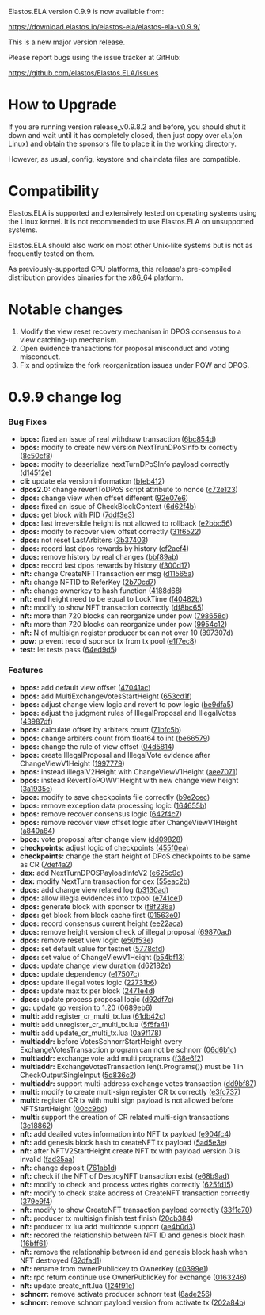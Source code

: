 Elastos.ELA version 0.9.9 is now available from:

  <https://download.elastos.io/elastos-ela/elastos-ela-v0.9.9/>

This is a new major version release.

Please report bugs using the issue tracker at GitHub:

  <https://github.com/elastos/Elastos.ELA/issues>

How to Upgrade
==============

If you are running version release_v0.9.8.2 and before, you should shut it down
and wait until it has completely closed, then just copy over `ela`(on Linux) 
and obtain the sponsors file to place it in the working directory.

However, as usual, config, keystore and chaindata files are compatible.

Compatibility
==============

Elastos.ELA is supported and extensively tested on operating systems
using the Linux kernel. It is not recommended to use Elastos.ELA on
unsupported systems.

Elastos.ELA should also work on most other Unix-like systems but is not
as frequently tested on them.

As previously-supported CPU platforms, this release's pre-compiled
distribution provides binaries for the x86_64 platform.

Notable changes
===============

1. Modify the view reset recovery mechanism in DPOS consensus to a view catching-up mechanism.
2. Open evidence transactions for proposal misconduct and voting misconduct.
3. Fix and optimize the fork reorganization issues under POW and DPOS.

0.9.9 change log
=================

### Bug Fixes

* **bpos:** fixed an issue of real withdraw transaction ([6bc854d](https://github.com/elastos/Elastos.ELA/commit/6bc854dfb5e9d2680c8293061578bfa09969a68e))
* **bpos:** modify to create new version NextTrunDPoSInfo tx correctly ([8c50cf8](https://github.com/elastos/Elastos.ELA/commit/8c50cf89002a6ed94bf25c8c3cf4b67ec4586d5b))
* **bpos:** modity to deserialize nextTurnDPoSInfo payload correctly ([d14512e](https://github.com/elastos/Elastos.ELA/commit/d14512e2add518030076064be228d80228619529))
* **cli:** update ela version information ([bfeb412](https://github.com/elastos/Elastos.ELA/commit/bfeb4120defed420f85841ba1cae0ecdda87ce10))
* **dpos2.0:** change revertToDPoS script attribute to nonce ([c72e123](https://github.com/elastos/Elastos.ELA/commit/c72e123cc02dd2d70f504b14fcd6b7132d7cf0a4))
* **dpos:** change view when offset different ([92e07e6](https://github.com/elastos/Elastos.ELA/commit/92e07e6aa32870162b9ade553dc29d6b61cc2c12))
* **dpos:** fixed an issue of CheckBlockContext ([6d62f4b](https://github.com/elastos/Elastos.ELA/commit/6d62f4b1514f3f672cbe2ec6b51bd6cacbd9c50a))
* **dpos:** get block with PID ([7ddf3e3](https://github.com/elastos/Elastos.ELA/commit/7ddf3e32e46118729194ff52dc8f6812818d184e))
* **dpos:** last irreversible height is not allowed to rollback ([e2bbc56](https://github.com/elastos/Elastos.ELA/commit/e2bbc563d78451d8bc9a961f4ec1bcf25e7c80c7))
* **dpos:** modify to recover view offset correctly ([31f6522](https://github.com/elastos/Elastos.ELA/commit/31f652289900c763028954760890eeb6075e93ab))
* **dpos:** not reset LastArbiters ([3b37403](https://github.com/elastos/Elastos.ELA/commit/3b37403ed5609afa14e30d36317d5f6aaf92f45f))
* **dpos:** record last dpos rewards by history ([cf2aef4](https://github.com/elastos/Elastos.ELA/commit/cf2aef49048810b2f60b18264582069c91e30aec))
* **dpos:** remove history by real changes ([bbf89ab](https://github.com/elastos/Elastos.ELA/commit/bbf89ab7f5e04981bb644702eb723a5210ce8c6d))
* **dpos:** reocrd last dpos rewards by history ([f300d17](https://github.com/elastos/Elastos.ELA/commit/f300d17bf9c1208a7798b36066b9b7a04fab1abc))
* **nft:** change CreateNFTTransaction err msg ([d11565a](https://github.com/elastos/Elastos.ELA/commit/d11565a5f40d641a6209f1c24c210b7f2cf0aa26))
* **nft:** change NFTID to ReferKey ([2b70cd7](https://github.com/elastos/Elastos.ELA/commit/2b70cd713ce3f1f73f4a751b962face875fc7fe0))
* **nft:** change ownerkey to hash function ([4188d68](https://github.com/elastos/Elastos.ELA/commit/4188d68c02e390880517535630ef5cdbd78cadd3))
* **nft:** end height need to be equal to LockTime ([f40482b](https://github.com/elastos/Elastos.ELA/commit/f40482b540c96cd4fe05181421422a11fd1b6008))
* **nft:** modify to show NFT transaction correctly ([df8bc65](https://github.com/elastos/Elastos.ELA/commit/df8bc655204e78179303241012d438008ec6ba5c))
* **nft:** more than 720 blocks can reorganize under pow ([798658d](https://github.com/elastos/Elastos.ELA/commit/798658d4599347d348d77766f79f3f51826a0ca4))
* **nft:** more than 720 blocks can reorganize under pow ([9954c12](https://github.com/elastos/Elastos.ELA/commit/9954c12adacb251ee6f1ba72152c4d3f4f412dfb))
* **nft:** N of multisign register producer tx can not over 10 ([897307d](https://github.com/elastos/Elastos.ELA/commit/897307df69183107312844f9fd9090f07d996da6))
* **pow:** prevent record sponsor tx from tx pool ([e1f7ec8](https://github.com/elastos/Elastos.ELA/commit/e1f7ec8b2a0d72a5ba2b36c658795cc737716215))
* **test:** let tests pass ([64ed9d5](https://github.com/elastos/Elastos.ELA/commit/64ed9d5720cc6887edddd9c68998161f6714e60f))


### Features

* **bpos:** add default view offset ([47041ac](https://github.com/elastos/Elastos.ELA/commit/47041ac31e981bac31501bae415d154afec8a7cd))
* **bpos:** add MultiExchangeVotesStartHeight ([653cd1f](https://github.com/elastos/Elastos.ELA/commit/653cd1fa8775b5e18c3e24d243c01c2f73fb6f87))
* **bpos:** adjust change view logic and revert to pow logic ([be9dfa5](https://github.com/elastos/Elastos.ELA/commit/be9dfa5853de800a763dd6fde5a5915f98a2ed80))
* **bpos:** adjust the judgment rules of IllegalProposal and IllegalVotes ([43987df](https://github.com/elastos/Elastos.ELA/commit/43987dfbbb6613f89ddde9ce51c550ed489e69d3))
* **bpos:** calculate offset by arbiters count ([71bfc5b](https://github.com/elastos/Elastos.ELA/commit/71bfc5ba4c6b04d3a04394d022a5922583e7a074))
* **bpos:** change arbiters count from float64 to int ([be66579](https://github.com/elastos/Elastos.ELA/commit/be665791dab110810d167e9f601c9f9db054009f))
* **bpos:** change the rule of view offset ([04d5814](https://github.com/elastos/Elastos.ELA/commit/04d5814361b8a18bf9b2b5d66705f86dd93ca398))
* **bpos:** create IllegalProposal and IllegalVote evidence after ChangeViewV1Height ([1997779](https://github.com/elastos/Elastos.ELA/commit/1997779cc29d5484b13ea5f2a6340b52b58f1530))
* **bpos:** instead illegalV2Height with ChangeViewV1Height ([aee7071](https://github.com/elastos/Elastos.ELA/commit/aee7071f9cc3d331db9f38e35c072c745b42f4bf))
* **bpos:** instead RevertToPOWV1Height with new change view height ([3a1935e](https://github.com/elastos/Elastos.ELA/commit/3a1935e7739f7051470d642afbbd2386ba408b82))
* **bpos:** modify to save checkpoints file correctly ([b9e2cec](https://github.com/elastos/Elastos.ELA/commit/b9e2cec537e1c352b8bf898d98eca3f927ec9ab0))
* **bpos:** remove exception data processing logic ([164655b](https://github.com/elastos/Elastos.ELA/commit/164655be7b28aeb3829b46dffdc267e927b4d069))
* **bpos:** remove recover consensus logic ([642f4c7](https://github.com/elastos/Elastos.ELA/commit/642f4c72bf1f775d712ae7a6a1ed1fd12b1a9e2d))
* **bpos:** remove recover view offset logic after ChangeViewV1Height ([a840a84](https://github.com/elastos/Elastos.ELA/commit/a840a84a7e1f95cb330925c80c1f9cf9f1a0697e))
* **bpos:** vote proposal after change view ([dd09828](https://github.com/elastos/Elastos.ELA/commit/dd09828db0f03252620684552f5cebd0469bbf76))
* **checkpoints:** adjust logic of checkpoints ([455f0ea](https://github.com/elastos/Elastos.ELA/commit/455f0ea18692adf5ee473c91866872001f656835))
* **checkpoints:** change the start height of DPoS checkpoints to be same as CR ([7def4a2](https://github.com/elastos/Elastos.ELA/commit/7def4a2a3b664e958d9f53493e2bd3e1c1f5da2c))
* **dex:** add NextTurnDPOSPayloadInfoV2 ([e625c9d](https://github.com/elastos/Elastos.ELA/commit/e625c9d18fd6557b72cbf628ed658f6dce91d014))
* **dex:** modify NextTurn transaction for dex ([55eac2b](https://github.com/elastos/Elastos.ELA/commit/55eac2b35e46ce434d5d17ecf451c780024d6d2d))
* **dpos:** add change view related log ([b3130ad](https://github.com/elastos/Elastos.ELA/commit/b3130ad89fab5bc41d1834ca3fe4cc5b9773455a))
* **dpos:** allow illegla evidences into txpool ([e741ce1](https://github.com/elastos/Elastos.ELA/commit/e741ce1ed699443722561145aa110e2baa849f44))
* **dpos:** generate block with sponsor tx ([f8f236a](https://github.com/elastos/Elastos.ELA/commit/f8f236a83450bfaa09df0859a7a6b513cef974b5))
* **dpos:** get block from block cache first ([01563e0](https://github.com/elastos/Elastos.ELA/commit/01563e0e9d001863db6a17252a7b8835b51fc79e))
* **dpos:** record consensus current height ([ee22aca](https://github.com/elastos/Elastos.ELA/commit/ee22acabc00d6d505f15d9a484943453d7300dbb))
* **dpos:** remove height version check of illegal proposal ([69870ad](https://github.com/elastos/Elastos.ELA/commit/69870ad92cf0a56ea4e7b92ce62283eb320db829))
* **dpos:** remove reset view logic ([e50f53e](https://github.com/elastos/Elastos.ELA/commit/e50f53e49d7fe96af292cef23bcaadf760e8f67b))
* **dpos:** set default value for testnet ([5778cfd](https://github.com/elastos/Elastos.ELA/commit/5778cfdbe65c0477169d606c98737a261daa4165))
* **dpos:** set value of ChangeViewV1Height ([b54bf13](https://github.com/elastos/Elastos.ELA/commit/b54bf1394a25f691dc1f6f2c79e20527746e4f79))
* **dpos:** update change view duration ([d62182e](https://github.com/elastos/Elastos.ELA/commit/d62182e2aa660688c329ea9d2603f7ca466f8616))
* **dpos:** update dependency ([e17507c](https://github.com/elastos/Elastos.ELA/commit/e17507c7cb1640055ce6ec89bb0e3fec70f798be))
* **dpos:** update illegal votes logic ([22731b6](https://github.com/elastos/Elastos.ELA/commit/22731b6c12aa34f680bb126a180457c9bdac8e71))
* **dpos:** update max tx per block ([2471e4d](https://github.com/elastos/Elastos.ELA/commit/2471e4d369fe8f9dd48f11bc4c569a8998e61697))
* **dpos:** update process proposal logic ([d92df7c](https://github.com/elastos/Elastos.ELA/commit/d92df7c0b6e5041bf5df7e35cc9599d76322a08b))
* **go:** update go version to 1.20 ([0689eb6](https://github.com/elastos/Elastos.ELA/commit/0689eb6e5253499c5b9c869b7df937b7f58997a2))
* **multi:** add register_cr_multi_tx.lua ([61db42c](https://github.com/elastos/Elastos.ELA/commit/61db42cb2b6beef82d1b90a0db2faeb1a9c6cf21))
* **multi:** add unregister_cr_multi_tx.lua ([5f5fa41](https://github.com/elastos/Elastos.ELA/commit/5f5fa413a3297d7c3f26b3517abc110aece11846))
* **multi:** add update_cr_multi_tx.lua ([0a9f178](https://github.com/elastos/Elastos.ELA/commit/0a9f178488b0ee660f6cbb6eab5fa67f89c9bc31))
* **multiaddr:** before VotesSchnorrStartHeight every ExchangeVotesTransaction  program can not be schnorr ([06d6b1c](https://github.com/elastos/Elastos.ELA/commit/06d6b1ce05224f797fa2e36b622d8b6c76db2b55))
* **multiaddr:** exchange vote add multi programs ([f38e6f2](https://github.com/elastos/Elastos.ELA/commit/f38e6f298c67b032f75b09ce255a1a9577e683e2))
* **multiaddr:** ExchangeVotesTransaction  len(t.Programs()) must be 1 in CheckOutputSingleInput ([5d836c2](https://github.com/elastos/Elastos.ELA/commit/5d836c28898ff75ebea416be77682fbf1a64c082))
* **multiaddr:** support multi-address exchange votes transaction ([dd9bf87](https://github.com/elastos/Elastos.ELA/commit/dd9bf87cec0834c79968b8005b9031e6b813dd1d))
* **multi:** modify to create multi-sign register CR tx correctly ([e3fc737](https://github.com/elastos/Elastos.ELA/commit/e3fc7379435c2323e68bbcb0261b3f77bcf2d5ad))
* **multi:** register CR tx with multi sign payload is not allowed before NFTStartHeight ([00cc9bd](https://github.com/elastos/Elastos.ELA/commit/00cc9bdc1c016ba817f5e3031f1960ac1c65fb51))
* **multi:** support the creation of CR related multi-sign transactions ([3e18862](https://github.com/elastos/Elastos.ELA/commit/3e18862d4f1ab8121b2c6353d3a1f80a67299439))
* **nft:** add deailed votes information into NFT tx payload ([e904fc4](https://github.com/elastos/Elastos.ELA/commit/e904fc40a4bf558c005a351d949568a218d902c0))
* **nft:** add genesis block hash to createNFT tx payload ([5ad5e3e](https://github.com/elastos/Elastos.ELA/commit/5ad5e3ef62e21cc2b0c9cdd6609941baaaa2f85c))
* **nft:** after NFTV2StartHeight create NFT tx with payload version 0 is invalid ([fad35aa](https://github.com/elastos/Elastos.ELA/commit/fad35aabe17e0df39cf747fa1bb50c897c7aee5b))
* **nft:** change deposit ([761ab1d](https://github.com/elastos/Elastos.ELA/commit/761ab1d384b1c897b020334a4af5542a1bb97aae))
* **nft:** check if the NFT of DestroyNFT transaction exist ([e68b9ad](https://github.com/elastos/Elastos.ELA/commit/e68b9ad37d99ff9ce655ca0c54ee05465f8cab20))
* **nft:** modify to check and process votes rights correctly ([625fd15](https://github.com/elastos/Elastos.ELA/commit/625fd1559d94c5fdb994818a62f738c2716a75d1))
* **nft:** modify to check stake address of CreateNFT transaction correctly ([379e9f4](https://github.com/elastos/Elastos.ELA/commit/379e9f40a8119f9388d06c5f1323256928ce62af))
* **nft:** modify to show CreateNFT transaction payload correctly ([33f1c70](https://github.com/elastos/Elastos.ELA/commit/33f1c70e5c8ea3e70ce9fcbce6fa355900694cd9))
* **nft:** producer tx  multisign finish test finish ([20cb384](https://github.com/elastos/Elastos.ELA/commit/20cb384e865058c6ec5ebf1fa6a2331968be649d))
* **nft:** producer tx lua add multicode support ([ae4b0d3](https://github.com/elastos/Elastos.ELA/commit/ae4b0d3884ab3e6dbd0c8a1796389cc7ca8c9c4b))
* **nft:** recored the relationship between NFT ID and genesis block hash ([16bff61](https://github.com/elastos/Elastos.ELA/commit/16bff6154ca742bd1b3cfc8acceb09893878efda))
* **nft:** remove the relationship between id and genesis block hash when NFT destroyed ([82dfad1](https://github.com/elastos/Elastos.ELA/commit/82dfad141bdc53443ffdc19faf57d9bd0413413e))
* **nft:** rename from ownerPublickey to OwnerKey ([c0399e1](https://github.com/elastos/Elastos.ELA/commit/c0399e1bf2856334412552a5f5653efc6eb19ce8))
* **nft:** rpc return continue use OwnerPublicKey for exchange ([0163246](https://github.com/elastos/Elastos.ELA/commit/0163246eee919a2243b03022245b62904a20dd73))
* **nft:** update create_nft.lua ([124f91e](https://github.com/elastos/Elastos.ELA/commit/124f91eb75af2aa5239e001d245eb452fda5b420))
* **schnorr:** remove activate producer schnorr test ([8ade256](https://github.com/elastos/Elastos.ELA/commit/8ade25611208f8ff0aa3aa9ad727a4dd0d0a039f))
* **schnorr:** remove schnorr payload version from activate tx ([202a84b](https://github.com/elastos/Elastos.ELA/commit/202a84bf4aaa64add2279d776622c8c27c21de7b))
